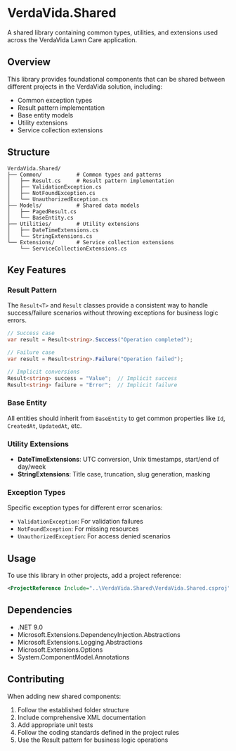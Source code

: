 # VerdaVida.Shared

A shared library containing common types, utilities, and extensions used across the VerdaVida Lawn Care application.

## Overview

This library provides foundational components that can be shared between different projects in the VerdaVida solution, including:

- Common exception types
- Result pattern implementation
- Base entity models
- Utility extensions
- Service collection extensions

## Structure

```
VerdaVida.Shared/
├── Common/           # Common types and patterns
│   ├── Result.cs     # Result pattern implementation
│   ├── ValidationException.cs
│   ├── NotFoundException.cs
│   └── UnauthorizedException.cs
├── Models/           # Shared data models
│   ├── PagedResult.cs
│   └── BaseEntity.cs
├── Utilities/        # Utility extensions
│   ├── DateTimeExtensions.cs
│   └── StringExtensions.cs
└── Extensions/       # Service collection extensions
    └── ServiceCollectionExtensions.cs
```

## Key Features

### Result Pattern
The `Result<T>` and `Result` classes provide a consistent way to handle success/failure scenarios without throwing exceptions for business logic errors.

```csharp
// Success case
var result = Result<string>.Success("Operation completed");

// Failure case
var result = Result<string>.Failure("Operation failed");

// Implicit conversions
Result<string> success = "Value";  // Implicit success
Result<string> failure = "Error";  // Implicit failure
```

### Base Entity
All entities should inherit from `BaseEntity` to get common properties like `Id`, `CreatedAt`, `UpdatedAt`, etc.

### Utility Extensions
- **DateTimeExtensions**: UTC conversion, Unix timestamps, start/end of day/week
- **StringExtensions**: Title case, truncation, slug generation, masking

### Exception Types
Specific exception types for different error scenarios:
- `ValidationException`: For validation failures
- `NotFoundException`: For missing resources
- `UnauthorizedException`: For access denied scenarios

## Usage

To use this library in other projects, add a project reference:

```xml
<ProjectReference Include="..\VerdaVida.Shared\VerdaVida.Shared.csproj" />
```

## Dependencies

- .NET 9.0
- Microsoft.Extensions.DependencyInjection.Abstractions
- Microsoft.Extensions.Logging.Abstractions
- Microsoft.Extensions.Options
- System.ComponentModel.Annotations

## Contributing

When adding new shared components:

1. Follow the established folder structure
2. Include comprehensive XML documentation
3. Add appropriate unit tests
4. Follow the coding standards defined in the project rules
5. Use the Result pattern for business logic operations
